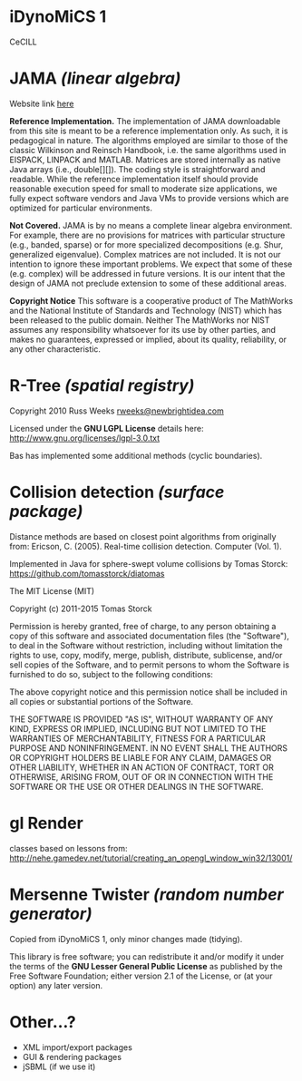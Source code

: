 # iDynoMiCS 1
CeCILL

# JAMA *(linear algebra)*
Website link [here](http://math.nist.gov/javanumerics/jama/)

**Reference Implementation.** The implementation of JAMA downloadable from this site is meant to be a reference implementation only. As such, it is pedagogical in nature. The algorithms employed are similar to those of the classic Wilkinson and Reinsch Handbook, i.e. the same algorithms used in EISPACK, LINPACK and MATLAB. Matrices are stored internally as native Java arrays (i.e., double[][]). The coding style is straightforward and readable. While the reference implementation itself should provide reasonable execution speed for small to moderate size applications, we fully expect software vendors and Java VMs to provide versions which are optimized for particular environments.

**Not Covered.** JAMA is by no means a complete linear algebra environment. For example, there are no provisions for matrices with particular structure (e.g., banded, sparse) or for more specialized decompositions (e.g. Shur, generalized eigenvalue). Complex matrices are not included. It is not our intention to ignore these important problems. We expect that some of these (e.g. complex) will be addressed in future versions. It is our intent that the design of JAMA not preclude extension to some of these additional areas.

**Copyright Notice** This software is a cooperative product of The MathWorks and the National Institute of Standards and Technology (NIST) which has been released to the public domain. Neither The MathWorks nor NIST assumes any responsibility whatsoever for its use by other parties, and makes no guarantees, expressed or implied, about its quality, reliability, or any other characteristic.

# R-Tree *(spatial registry)*

Copyright 2010 Russ Weeks rweeks@newbrightidea.com

Licensed under the **GNU LGPL License** details here: http://www.gnu.org/licenses/lgpl-3.0.txt

Bas has implemented some additional methods (cyclic boundaries).

# Collision detection *(surface package)*

Distance methods are based on closest point algorithms from originally from:
Ericson, C. (2005). Real-time collision detection. Computer (Vol. 1).

Implemented in Java for sphere-swept volume collisions by Tomas Storck: 
https://github.com/tomasstorck/diatomas

The MIT License (MIT)

Copyright (c) 2011-2015 Tomas Storck

Permission is hereby granted, free of charge, to any person obtaining a copy
of this software and associated documentation files (the "Software"), to deal
in the Software without restriction, including without limitation the rights
to use, copy, modify, merge, publish, distribute, sublicense, and/or sell
copies of the Software, and to permit persons to whom the Software is
furnished to do so, subject to the following conditions:

The above copyright notice and this permission notice shall be included in
all copies or substantial portions of the Software.

THE SOFTWARE IS PROVIDED "AS IS", WITHOUT WARRANTY OF ANY KIND, EXPRESS OR
IMPLIED, INCLUDING BUT NOT LIMITED TO THE WARRANTIES OF MERCHANTABILITY,
FITNESS FOR A PARTICULAR PURPOSE AND NONINFRINGEMENT. IN NO EVENT SHALL THE
AUTHORS OR COPYRIGHT HOLDERS BE LIABLE FOR ANY CLAIM, DAMAGES OR OTHER
LIABILITY, WHETHER IN AN ACTION OF CONTRACT, TORT OR OTHERWISE, ARISING FROM,
OUT OF OR IN CONNECTION WITH THE SOFTWARE OR THE USE OR OTHER DEALINGS IN
THE SOFTWARE.

# gl Render #

classes based on lessons from:
http://nehe.gamedev.net/tutorial/creating_an_opengl_window_win32/13001/

# Mersenne Twister *(random number generator)*
Copied from iDynoMiCS 1, only minor changes made (tidying).

This library is free software; you can redistribute it and/or modify it under the terms of the **GNU Lesser General Public License** as published by the Free Software Foundation; either version 2.1 of the License, or (at your option) any later version.

# Other...?
- XML import/export packages
- GUI & rendering packages
- jSBML (if we use it)
